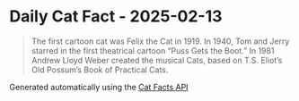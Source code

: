 # Daily Cat Fact - 2025-02-13

> The first cartoon cat was Felix the Cat in 1919. In 1940, Tom and Jerry starred in the first theatrical cartoon “Puss Gets the Boot.” In 1981 Andrew Lloyd Weber created the musical Cats, based on T.S. Eliot’s Old Possum’s Book of Practical Cats.

Generated automatically using the [Cat Facts API](https://catfact.ninja)
